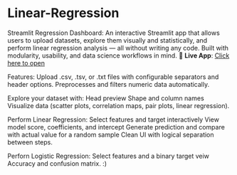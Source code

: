 # Linear-Regression
Streamlit Regression Dashboard:
An interactive Streamlit app that allows users to upload datasets, explore them visually and
statistically, and perform linear regression analysis — all without writing any code.
Built with modularity, usability, and data science workflows in mind.
🚀 **Live App**: [Click here to open](https://linear-regression-zwaz7u6zfpvt7hv3exuhxw.streamlit.app/)


Features:
Upload .csv, .tsv, or .txt files with configurable separators and header options.
Preprocesses and filters numeric data automatically.

Explore your dataset with:
Head preview
Shape and column names
Visualize data (scatter plots, correlation maps, pair plots, linear regression).

Perform Linear Regression:
Select features and target interactively
View model score, coefficients, and intercept
Generate prediction and compare with actual value for a random sample
Clean UI with logical separation between steps.

Perforn Logistic Regression:
Select features and a binary target
veiw Accuracy and confusion matrix.
:)


